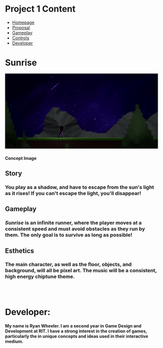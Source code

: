 # Project 1 Content

 - [Homepage](#Sunrise)
 - [Proposal](#the-game)
 - [Gameplay](#gameplay)
 - [Controls](#controls)
 - [Developer](#developer)
 
# Sunrise

<img src="https://github.com/rmw1356/IGME-230/blob/master/sunriseconcept.png" alt="Main">

#### Concept Image

<section class="description">

# Story

### You play as a shadow, and have to escape from the sun's light as it rises! If you can't escape the light, you'll disappear!

# Gameplay

### *Sunrise* is an **infinite runner**, where the player moves at a consistent speed and must avoid obstacles as they run by them. The only goal is to survive as long as possible!

# Esthetics
### The main character, as well as the floor, objects, and background, will all be pixel art. The music will be a consistent, high energy chiptune theme.

</section>

<br><br>

# Developer:

####  My name is Ryan Wheeler. I am a second year in Game Design and Development at RIT. I have a strong interest in the creation of games, particularly the in unique concepts and ideas used in their interactive medium.

</section>
